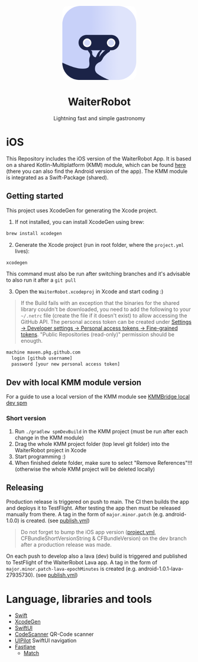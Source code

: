 <p align="center">
    <img src="documentation/wr-square-rounded.png" style="width:200px; border-radius: 15px;"/>
</p>
<h1 align="center">WaiterRobot</h1>
<p align="center">Lightning fast and simple gastronomy</p>

# iOS

This Repository includes the iOS version of the WaiterRobot App. It is based on a shared Kotlin-Multiplatform (KMM)
module, which can be found [here](https://github.com/DatepollSystems/waiterrobot-mobile_android-shared) (there you can
also find the Android version of the app).
The KMM module is integrated as a Swift-Package (shared).

## Getting started

This project uses XcodeGen for generating the Xcode project.

1. If not installed, you can install XcodeGen using brew:

```bash
brew install xcodegen
```

2. Generate the Xcode project (run in root folder, where the `project.yml` lives):

```bash
xcodegen
```

This command must also be run after switching branches and it's advisable to also run it after a `git pull`

3. Open the `WaiterRobot.xcodeproj` in Xcode and start coding :)

> If the Build fails with an exception that the binaries for the shared library couldn't be downloaded, you need to add 
> the following to your `~/.netrc` file (create the file if it doesn't exist) to allow accessing the GitHub API.
> The personal access token can be created under [Settings -> Developer settings -> Personal access tokens -> Fine-grained tokens](https://github.com/settings/tokens?type=beta). "Public Repositories (read-only)" permission should be enougth.

```
machine maven.pkg.github.com
  login [github username]
  password [your new personal access token]
```

## Dev with local KMM module version

For a guide to use a local version of the KMM module
see [KMMBridge local dev spm](https://touchlab.github.io/KMMBridge/spm/IOS_LOCAL_DEV_SPM)

### Short version

1. Run `./gradlew spmDevBuild` in the KMM project (must be run after each change in the KMM module)
2. Drag the whole KMM project folder (top level git folder) into the WaiterRobot project in Xcode
3. Start programming :)
4. When finished delete folder, make sure to select "Remove References"!!! (otherwise the whole KMM
   project will be deleted locally)

## Releasing

Production release is triggered on push to main. The CI then builds the app and deploys it to
TestFlight. After testing the app then must be released manually from there. A tag in the form of 
`major.minor.patch` (e.g. android-1.0.0) is created. (see [publish.yml](.github/workflows/publish.yml))

> Do not forget to bump the iOS app version ([project.yml](project.yml), CFBundleShortVersionString & CFBundleVersion) 
> on the dev branch after a production release was made.

On each push to develop also a lava (dev) build is triggered and published to TestFlight of
the WaiterRobot Lava app. A tag in the form of `major.minor.patch-lava-epochMinutes` is created 
(e.g. android-1.0.1-lava-27935730). (see [publish.yml](.github/workflows/publish.yml))

# Language, libraries and tools

- [Swift](https://www.apple.com/de/swift/)
- [XcodeGen](https://yonaskolb.github.io/XcodeGen/)
- [SwiftUI](https://developer.apple.com/xcode/swiftui/)
- [CodeScanner](https://github.com/twostraws/CodeScanner) QR-Code scanner
- [UIPilot](https://canopas.github.io/UIPilot/) SwiftUI navigation
- [Fastlane](https://docs.fastlane.tools/)
  - [Match](https://docs.fastlane.tools/actions/match/)
